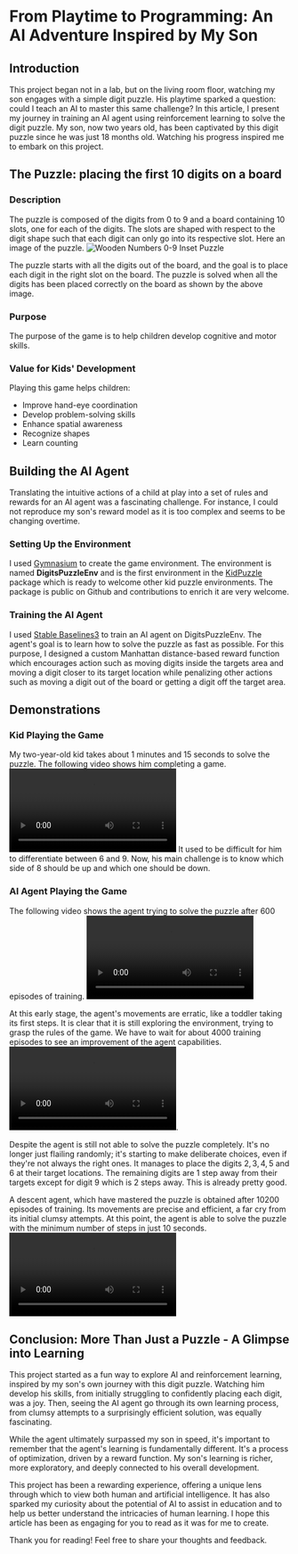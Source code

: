 # From Playtime to Programming: An AI Adventure Inspired by My Son

## Introduction
This project began not in a lab, but on the living room floor, watching my son engages with a simple digit puzzle. His playtime sparked a question: could I teach an AI to master this same challenge? In this article, I present my journey in training an AI agent using reinforcement learning to solve the digit puzzle. My son, now two years old, has been captivated by this digit puzzle since he was just 18 months old. Watching his progress inspired me to embark on this project. 

## The Puzzle: placing the first 10 digits on a board
### Description
The puzzle is composed of the digits from $0$ to $9$ and a board containing 10 slots, one for each of the digits. The slots are shaped with respect to the digit shape such that each digit can only go into its respective slot. Here an image of the puzzle. 
![Wooden Numbers 0-9 Inset Puzzle](https://i.ebayimg.com/images/g/YtkAAOSwiQNlLCOD/s-l1600.webp)

The puzzle starts with all the digits out of the board, and the goal is to place each digit in the right slot on the board. The puzzle is solved when all the digits has been placed correctly on the board as shown by the above image.

### Purpose
The purpose of the game is to help children develop cognitive and motor skills.

### Value for Kids' Development
Playing this game helps children:
- Improve hand-eye coordination
- Develop problem-solving skills
- Enhance spatial awareness
- Recognize shapes
- Learn counting 

## Building the AI Agent

Translating the intuitive actions of a child at play into a set of rules and rewards for an AI agent was a fascinating challenge. For instance, I could not reproduce my son's reward model as it is too complex and seems to be changing overtime.

### Setting Up the Environment
    
I used [Gymnasium](https://gymnasium.farama.org/) to create the game environment. The environment is named **DigitsPuzzleEnv** and is the first environment in the [KidPuzzle](https://github.com/frankl1/kidpuzzles) package which is ready to welcome other kid puzzle environments. The package is public on Github and contributions to enrich it are very welcome. 
  

### Training the AI Agent
    
I used [Stable Baselines3](https://github.com/DLR-RM/stable-baselines3) to train an AI agent on DigitsPuzzleEnv. The agent's goal is to learn how to solve the puzzle as fast as possible. For this purpose, I designed a custom Manhattan distance-based reward function which encourages action such as moving digits inside the targets area and moving a digit closer to its target location while penalizing other actions such as moving a digit out of the board or getting a digit off the target area.

## Demonstrations
### Kid Playing the Game

My two-year-old kid takes about 1 minutes and 15 seconds to solve the puzzle. The following video shows him completing a game.
<video controls src="./videos/2yo-solving-digits.mp4" title="Two-year-old solving the puzzle"></video>
It used to be difficult for him to differentiate between 6 and 9. Now, his main challenge is to know which side of 8 should be up and which one should be down.

### AI Agent Playing the Game
  
The following video shows the agent trying to solve the puzzle after $600$ episodes of training.
<video controls src="./videos/DigitsPuzzle-10-step_f0.5_i0.33/training-episode-600.mp4" title="Agent solving the puzzle after 600 episodes of training"></video>

At this early stage, the agent's movements are erratic, like a toddler taking its first steps. It is clear that it is still exploring the environment, trying to grasp the rules of the game. We have to wait for about $4000$ training episodes to see an improvement of the agent capabilities.
<video controls src="./videos/DigitsPuzzle-10-step_f0.5_i0.33/training-episode-4000.mp4" title="Agent solving the puzzle after 4000 episodes of training"></video>.

Despite the agent is still not able to solve the puzzle completely. It's no longer just flailing randomly; it's starting to make deliberate choices, even if they're not always the right ones. It manages to place the digits $2, 3, 4, 5$ and $6$ at their target locations. The remaining digits are 1 step away from their targets except for digit $9$ which is 2 steps away. This is already pretty good.

A descent agent, which have mastered the puzzle is obtained after $10200$ episodes of training. Its movements are precise and efficient, a far cry from its initial clumsy attempts. At this point, the agent is able to solve the puzzle with the minimum number of steps in just 10 seconds.
<video controls src="./videos/DigitsPuzzle-10-step_f0.5_i0.33/training-episode-10200.mp4" title="Agent solving the puzzle after 10200 episodes of training"></video>


## Conclusion: More Than Just a Puzzle - A Glimpse into Learning
This project started as a fun way to explore AI and reinforcement learning, inspired by my son's own journey with this digit puzzle. Watching him develop his skills, from initially struggling to confidently placing each digit, was a joy. Then, seeing the AI agent go through its own learning process, from clumsy attempts to a surprisingly efficient solution, was equally fascinating.

While the agent ultimately surpassed my son in speed, it's important to remember that the agent's learning is fundamentally different. It's a process of optimization, driven by a reward function. My son's learning is richer, more exploratory, and deeply connected to his overall development.

This project has been a rewarding experience, offering a unique lens through which to view both human and artificial intelligence. It has also sparked my curiosity about the potential of AI to assist in education and to help us better understand the intricacies of human learning. I hope this article has been as engaging for you to read as it was for me to create.

Thank you for reading! Feel free to share your thoughts and feedback.
